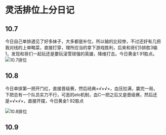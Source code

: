 # 灵活排位上分日记

## 10.7

今日自己单排遇见了好多妹子，大多都是补位，所以输的比较惨，不过还好有几把我对线的上单略菜，直接打穿，理所应当的拿下游戏胜利，后来和哥们5排胜3输1，发现和哥们一起玩还是要玩滚雪球强的英雄，降维打击。今日黄金1   91胜点。![10.7排位](https://qiansen.oss-cn-hangzhou.aliyuncs.com/10.7%E6%8E%92%E4%BD%8D.png)

## 10.8

今日单排第一把开门红，直接晋级赛，然后经典×√×√×，血压拉满，赢完一局，下把总有一个队员实力不行，可恶的elo机制，血C一把之后又是晋级赛，然后还是×√×√×，直接开摆，今日黄金1 92胜点

![10.8排位](https://qiansen.oss-cn-hangzhou.aliyuncs.com/10.8%E6%8E%92%E4%BD%8D.png)

## 10.9


